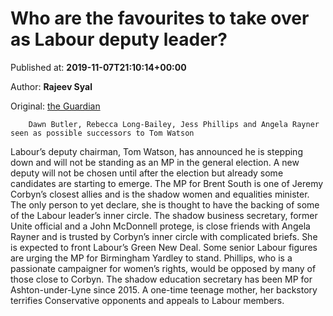 
# Who are the favourites to take over as Labour deputy leader?

Published at: **2019-11-07T21:10:14+00:00**

Author: **Rajeev Syal**

Original: [the Guardian](https://www.theguardian.com/politics/2019/nov/07/who-are-the-favourites-to-take-over-as-labour-deputy-leader)


        Dawn Butler, Rebecca Long-Bailey, Jess Phillips and Angela Rayner seen as possible successors to Tom Watson
      
Labour’s deputy chairman, Tom Watson, has announced he is stepping down and will not be standing as an MP in the general election. A new deputy will not be chosen until after the election but already some candidates are starting to emerge.
The MP for Brent South is one of Jeremy Corbyn’s closest allies and is the shadow women and equalities minister. The only person to yet declare, she is thought to have the backing of some of the Labour leader’s inner circle.
The shadow business secretary, former Unite official and a John McDonnell protege, is close friends with Angela Rayner and is trusted by Corbyn’s inner circle with complicated briefs. She is expected to front Labour’s Green New Deal.
Some senior Labour figures are urging the MP for Birmingham Yardley to stand. Phillips, who is a passionate campaigner for women’s rights, would be opposed by many of those close to Corbyn.
The shadow education secretary has been MP for Ashton-under-Lyne since 2015. A one-time teenage mother, her backstory terrifies Conservative opponents and appeals to Labour members.
